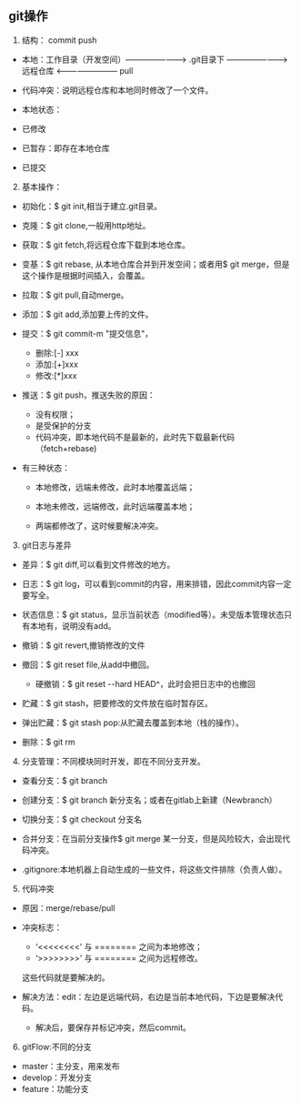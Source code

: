 ## git操作 ##
1. 结构：
                         commit               push
  - 本地：工作目录（开发空间）————————> .git目录下 ————————> 远程仓库
                                          <———————— 
                                              pull     

  - 代码冲突：说明远程仓库和本地同时修改了一个文件。

  - 本地状态：
  - 已修改
  - 已暂存：即存在本地仓库
  - 已提交

2. 基本操作：
  - 初始化：$ git init,相当于建立.git目录。
  
  - 克隆：$ git clone,一般用http地址。

  - 获取：$ git fetch,将远程仓库下载到本地仓库。

  - 变基：$ git rebase, 从本地仓库合并到开发空间；或者用$ git merge，但是这个操作是根据时间插入，会覆盖。

  - 拉取：$ git pull,自动merge。

  - 添加：$ git add,添加要上传的文件。

  - 提交：$ git commit-m "提交信息"，
    - 删除:[-] xxx
    - 添加:[+]xxx
    - 修改:[*]xxx

  - 推送：$ git push，推送失败的原因：
    - 没有权限；
    - 是受保护的分支
    - 代码冲突，即本地代码不是最新的，此时先下载最新代码（fetch+rebase)

  - 有三种状态：
    - 本地修改，远端未修改，此时本地覆盖远端；
    
    - 本地未修改，远端修改，此时远端覆盖本地；

    - 两端都修改了，这时候要解决冲突。

3. git日志与差异
  - 差异：$ git diff,可以看到文件修改的地方。

  - 日志：$ git log，可以看到commit的内容，用来排错，因此commit内容一定要写全。

  - 状态信息：$ git status，显示当前状态（modified等）。未受版本管理状态只有本地有，说明没有add。

  - 撤销：$ git revert,撤销修改的文件

  - 撤回：$ git reset file,从add中撤回。
    - 硬撤销：$ git reset --hard HEAD^，此时会把日志中的也撤回

  - 贮藏：$ git stash，把要修改的文件放在临时暂存区。

  - 弹出贮藏：$ git stash pop:从贮藏去覆盖到本地（栈的操作）。

  - 删除：$ git rm

4. 分支管理：不同模块同时开发，即在不同分支开发。
  - 查看分支：$ git branch

  - 创建分支：$ git branch 新分支名；或者在gitlab上新建（Newbranch）

  - 切换分支：$ git checkout 分支名

  - 合并分支：在当前分支操作$ git merge 某一分支，但是风险较大，会出现代码冲突。

  - .gitignore:本地机器上自动生成的一些文件，将这些文件排除（负责人做）。

5. 代码冲突
  - 原因：merge/rebase/pull

  - 冲突标志：
    - ‘<<<<<<<<’ 与 ======== 之间为本地修改；
    - ‘>>>>>>>>’ 与 ======== 之间为远程修改。

    这些代码就是要解决的。

  - 解决方法：edit：左边是远端代码，右边是当前本地代码，下边是要解决代码。
    - 解决后，要保存并标记冲突，然后commit。

6. gitFlow:不同的分支
  - master：主分支，用来发布
  - develop：开发分支
  - feature：功能分支
  
